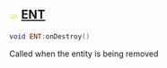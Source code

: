 ## ![shared](.gitbook/assets/shared.png) [ENT](home/ENT)



```lua
void ENT:onDestroy()
```

Called when the entity is being removed




